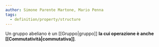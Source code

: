 ```yaml
---
author: Simone Parente Martone, Mario Penna
tags:
  - definition/property/structure
---
```

Un gruppo abeliano è un [[Gruppo|gruppo]] **la cui operazione è anche [[Commutatività|commutativa]]**.